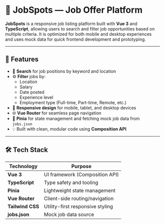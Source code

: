 # 💼 JobSpots — Job Offer Platform

**JobSpots** is a responsive job listing platform built with **Vue 3** and **TypeScript**, allowing users to search and filter job opportunities based on multiple criteria. It is optimized for both mobile and desktop experiences and uses mock data for quick frontend development and prototyping.

---

## 🚀 Features

- 🔎 **Search** for job positions by keyword and location
- ⚙️ **Filter** jobs by:
  - Location
  - Salary
  - Date posted
  - Experience level
  - Employment type (Full-time, Part-time, Remote, etc.)
- 📱 **Responsive design** for mobile, tablet, and desktop devices
- 🌐 **Vue Router** for seamless page navigation
- 🧠 **Pinia** for state management and fetching mock job data from `jobs.json`
- 💡 Built with clean, modular code using **Composition API**

---

## 🛠️ Tech Stack

| Technology       | Purpose                          |
| ---------------- | -------------------------------- |
| **Vue 3**        | UI framework (Composition API)   |
| **TypeScript**   | Type safety and tooling          |
| **Pinia**        | Lightweight state management     |
| **Vue Router**   | Client-side routing/navigation   |
| **Tailwind CSS** | Utility-first responsive styling |
| **jobs.json**    | Mock job data source             |
